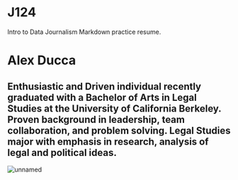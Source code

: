 # J124
Intro to Data Journalism Markdown practice resume. 
# Alex Ducca 
## Enthusiastic and Driven individual recently graduated with a Bachelor of Arts in Legal Studies at the University of California Berkeley. Proven background in leadership, team collaboration, and problem solving. Legal Studies major with emphasis in research, analysis of legal and political ideas. 
![unnamed](https://github.com/axducca438/J124/assets/140102446/e216b377-c98c-4012-8714-bdcad6d45a27)

